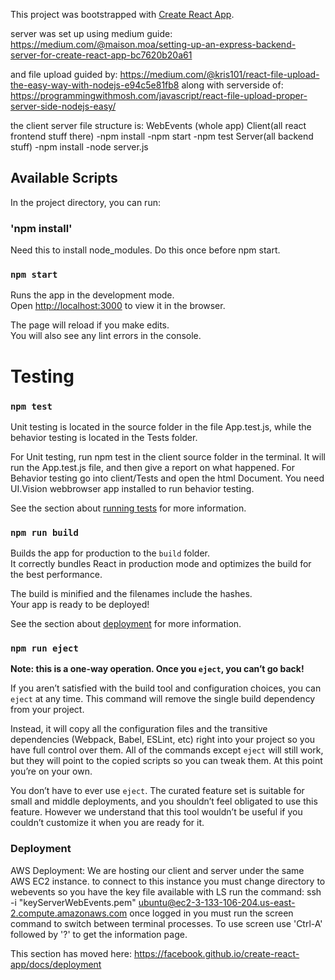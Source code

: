 This project was bootstrapped with [Create React App](https://github.com/facebook/create-react-app).

server was set up using medium guide:
https://medium.com/@maison.moa/setting-up-an-express-backend-server-for-create-react-app-bc7620b20a61

and file upload guided by:
https://medium.com/@kris101/react-file-upload-the-easy-way-with-nodejs-e94c5e81fb8
along with serverside of: 
https://programmingwithmosh.com/javascript/react-file-upload-proper-server-side-nodejs-easy/

 

the client server file structure is:
WebEvents (whole app)
    Client(all react frontend stuff there)
        -npm install
        -npm start
        -npm test
    Server(all backend stuff)
        -npm install
        -node server.js
    

## Available Scripts

In the project directory, you can run:

### 'npm install'

Need this to install node_modules. Do this once before npm start.

### `npm start`

Runs the app in the development mode.<br />
Open [http://localhost:3000](http://localhost:3000) to view it in the browser.

The page will reload if you make edits.<br />
You will also see any lint errors in the console.

# Testing

### `npm test`

Unit testing is located in the source folder in the file App.test.js, while the behavior testing is located in the Tests folder.

For Unit testing, run npm test in the client source folder in the terminal. It will run the App.test.js file, and then give a report on what happened.
For Behavior testing go into client/Tests and open the html Document. You need UI.Vision webbrowser app installed to run behavior testing.

See the section about [running tests](https://facebook.github.io/create-react-app/docs/running-tests) for more information.

### `npm run build`

Builds the app for production to the `build` folder.<br />
It correctly bundles React in production mode and optimizes the build for the best performance.

The build is minified and the filenames include the hashes.<br />
Your app is ready to be deployed!

See the section about [deployment](https://facebook.github.io/create-react-app/docs/deployment) for more information.

### `npm run eject`

**Note: this is a one-way operation. Once you `eject`, you can’t go back!**

If you aren’t satisfied with the build tool and configuration choices, you can `eject` at any time. This command will remove the single build dependency from your project.

Instead, it will copy all the configuration files and the transitive dependencies (Webpack, Babel, ESLint, etc) right into your project so you have full control over them. All of the commands except `eject` will still work, but they will point to the copied scripts so you can tweak them. At this point you’re on your own.

You don’t have to ever use `eject`. The curated feature set is suitable for small and middle deployments, and you shouldn’t feel obligated to use this feature. However we understand that this tool wouldn’t be useful if you couldn’t customize it when you are ready for it.

### Deployment
AWS Deployment:
We are hosting our client and server under the same AWS EC2 instance. 
to connect to this instance you must change directory to webevents so you have the key file available with LS run the command:
ssh -i "keyServerWebEvents.pem" ubuntu@ec2-3-133-106-204.us-east-2.compute.amazonaws.com
once logged in you must run the screen command to switch between terminal processes. 
To use screen use 'Ctrl-A' followed by '?' to get the information page.


This section has moved here: https://facebook.github.io/create-react-app/docs/deployment

